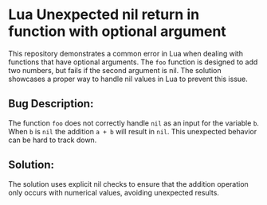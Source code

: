 # Lua Unexpected nil return in function with optional argument

This repository demonstrates a common error in Lua when dealing with functions that have optional arguments.  The `foo` function is designed to add two numbers, but fails if the second argument is nil. The solution showcases a proper way to handle nil values in Lua to prevent this issue.

## Bug Description:
The function `foo` does not correctly handle `nil` as an input for the variable `b`.  When `b` is `nil` the addition `a + b` will result in `nil`. This unexpected behavior can be hard to track down.

## Solution:
The solution uses explicit nil checks to ensure that the addition operation only occurs with numerical values, avoiding unexpected results.